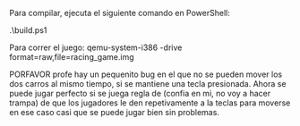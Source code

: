 Para compilar, ejecuta el siguiente comando en PowerShell:

.\build.ps1


Para correr el juego:
qemu-system-i386 -drive format=raw,file=racing_game.img

PORFAVOR profe hay un pequenito bug en el que no se pueden mover los dos carros al mismo tiempo, si se mantiene una tecla presionada. Ahora se puede jugar perfecto si se juega regla de (confia en mi, no voy a hacer trampa) de que los jugadores le den repetivamente a la teclas para moverse en ese caso casi que se puede jugar bien sin problemas. 